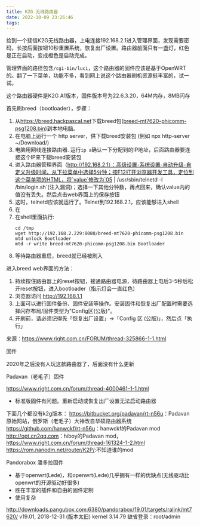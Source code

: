 ```yaml
---
title: K2G 无线路由器
date: 2022-10-09 23:26:46
tags:
---
```


捡到一个斐信K2G无线路由器，上电连接192.168.2.1进入管理界面，发现需要密码，长按后面按钮10秒重置系统，恢复出厂设置。路由器前面只有一盏灯，红色是正在启动，变成橙色是启动完成。

管理界面的路径包含`/cgi-bin/luci`，这个路由器的固件应该是基于OpenWRT的。翻了一下菜单，功能不多，看到网上说这个路由器刷机资源挺丰富的，试一试。

这个路由器硬件是K2G A1版本，固件版本号为22.6.3.20，64M内存，8MB闪存

首先刷breed（bootloader），步骤：

1. 从<https://breed.hackpascal.net>下载breed包([breed-mt7620-phicomm-psg1208.bin](./breed-mt7620-phicomm-psg1208.bin))到本地电脑。
1. 在电脑上运行一个 http server，供下载breed安装包 (例如 npx http-server ~/Download/)
1. 电脑用网线连接路由器. 运行`ip a`确认一下分配到的IP地址，后面路由器要连接这个IP来下载breed安装包
1. 进入路由器管理界面（http://192.168.2.1）：高级设置-系统设置-自动升级-自定义升级时间，从下拉菜单中选择5分钟；按F12打开浏览器开发工具，定位到这个菜单项的HTML，将`value`修改为`05 | /usr/sbin/telnetd -l /bin/login.sh`(注入漏洞)；选择一下其他分钟数，再点回来，确认value内的值没有丢失。然后点击web界面上的保存按钮
1. 这时，telnetd应该就运行了。Telnet到192.168.2.1，应该能够进入shell
1. 在
1. 在shell里面执行:
    ```
    cd /tmp
    wget http://192.168.2.229:8080/breed-mt7620-phicomm-psg1208.bin
    mtd unlock Bootloader
    mtd -r write breed-mt7620-phicomm-psg1208.bin Bootloader
    ```
1. 等待路由器重启，breed就已经被刷入

进入breed web界面的方法：
1. 持续按住路由器上的reset按钮，接通路由器电源，待路由器上电后3-5秒后松开reset按钮，进入bootloader（指示灯会一直红色）
1. 浏览器访问 http://192.168.1.1
1. 上面可以进行固件备份、固件安装等操作。安装固件和恢复出厂配置时需要选择闪存布局/固件类型为"Config区(公版)"。
1. 开刷前，请必须记得先「恢复出厂设置」->「Config 区 (公版)」，然后点「执行」

来源：<https://www.right.com.cn/FORUM/thread-325866-1-1.html>

固件

2020年之后没有人玩这款路由器了，后面没有什么更新

Padavan（老毛子）固件

<https://www.right.com.cn/forum/thread-4000461-1-1.html>
- 标准版固件有问题。重新启动或恢复出厂设置无法启动路由器

下面几个都没有k2g版本：
<https://bitbucket.org/padavan/rt-n56u>：Padavan原始网站，俄罗斯（老毛子）大神改自华硕路由器系统
<https://github.com/hanwckf/rt-n56u>：hanwckf的Padavan mod
<http://opt.cn2qq.com>：hiboy的Padavan mod，<https://www.right.com.cn/forum/thread-161324-1-2.html>
<https://rom.nanodm.net/router/K2P/>:不知道谁的mod


Pandorabox 潘多拉固件

- 基于openwrt(Lede)，和openwrt(Lede)几乎拥有一样的优缺点(无线驱动比openwrt的开源驱动好很多)
- 胜在丰富的插件和自由的固件定制
- 使用复杂

<http://downloads.pangubox.com:6380/pandorabox/19.01/targets/ralink/mt7620/>
v19.01, 2018-12-31 (版本太旧)
kernel 3.14.79
缺省登录：root/admin